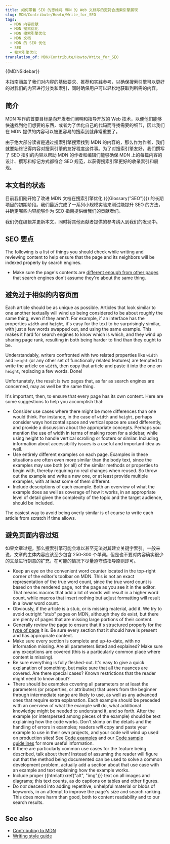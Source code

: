 ```yaml
---
title: 如何带着 SEO 的思维将 MDN 的 Web 文档写的更符合搜索引擎展现
slug: MDN/Contribute/Howto/Write_for_SEO
tags:
  - MDN 内容贡献
  - MDN 搜索优化
  - MDN 搜索引擎优化
  - MDN 文档
  - MDN 的 SEO 优化
  - SEO
  - 搜索引擎优化
translation_of: MDN/Contribute/Howto/Write_for_SEO
---
```

{{MDNSidebar}}

本指南涵盖了我们对内容的基础要求、推荐和实践参考，以确保搜索引擎可以更好的对我们的内容进行分类和索引，同时确保用户可以轻松地获取到所需的内容。

## 简介

MDN 写作的首要目标是向开发者们阐明和指导开放的 Web 技术，以便他们能够快速找到他们想要的东西，或者为了优化自己的代码而寻找需要的细节，因此我们在 MDN 提供的内容可以被更容易的搜索到就非常重要了。

由于绝大部分读者是通过搜索引擎搜索找到 MDN 的内容的，那么作为作者，我们就要始终记得内容对搜索引擎的友好程度这件事。为了对搜索引擎友好，我们撰写了 SEO 指引的内容以帮助 MDN 的作者和编辑们能够确保 MDN 上的每篇内容的设计、撰写和标记方式都符合 SEO 规范，以获得搜索引擎更好的收录索引和展现。

## 本文档的状态

目前我们刚开始了改进 MDN 文档在搜索引擎优化 ({{Glossary("SEO")}}) 的长期项目的初期阶段。我们最近完成了一系列小规模实验来测试能提升 SEO 的方法，并确定哪些内容能够作为 SEO 指南提供给我们的贡献者们。

我们仍在编辑并更新本文，同时将其他贡献者提供的参考纳入到我们的发现中。

## SEO 要点

The following is a list of things you should check while writing and reviewing content to help ensure that the page and its neighbors will be indexed properly by search engines.

- Make sure the page's contents are [different enough from other pages](/en-US/docs/MDN/Contribute/Howto/Write_for_SEO#Ensure_pages_aren't_too_similar) that search engines don't assume they're about the same thing.

## 避免过于相似的内容页面

Each article should be as unique as possible. Articles that look similar to one another textually will wind up being considered to be about roughly the same thing, even if they aren't. For example, if an interface has the properties `width` and `height`, it's easy for the text to be surprisingly similar, with just a few words swapped out, and using the same example. This makes it hard for search engines to know which is which, and they wind up sharing page rank, resulting in both being harder to find than they ought to be.

Understandably, writers confronted with two related properties like `width` and `height` (or any other set of functionally related features) are tempted to write the article on `width`, then copy that article and paste it into the one on `height`, replacing a few words. Done!

Unfortunately, the result is two pages that, as far as search engines are concerned, may as well be the same thing.

It's important, then, to ensure that every page has its own content. Here are some suggestions to help you accomplish that:

- Consider use cases where there might be more differences than one would think. For instance, in the case of `width` and `height`, perhaps consider ways horizontal space and vertical space are used differently, and provide a discussion about the appropriate concepts. Perhaps you mention the use of width in terms of making room for a sidebar, while using height to handle vertical scrolling or footers or similar. Including information about accessibility issues is a useful and important idea as well.
- Use entirely different examples on each page. Examples in these situations are often even more similar than the body text, since the examples may use both (or all) of the similar methods or properties to begin with, thereby requiring no real changes when reused. So throw out the example and write a new one, or at least provide multiple examples, with at least some of them different.
- Include descriptions of each example. Both an overview of what the example does as well as coverage of how it works, in an appropriate level of detail given the complexity of the topic and the target audience, should be included.

The easiest way to avoid being overly similar is of course to write each article from scratch if time allows.

## 避免页面内容过短

如果文章过短，那么搜索引擎可能会难以甚至无法对其建立关键字索引。一般来说，文章的主体内容应该至少包含 250-300 个单词。但是也不要对内容确实很少的文章进行刻意的扩充，在可能的情况下尽量遵守该指导原则即可。

- Keep an eye on the convenient word counter located in the top-right corner of the editor's toolbar on MDN. This is not an exact representation of the true word count, since the true word count is based on the rendered page, not the page as you see it in the editor. That means macros that add a lot of words will result in a higher word count, while macros that insert nothing but adjust formatting will result in a lower word count.
- Obviously, if the article is a stub, or is missing material, add it. We try to avoid outright "stub" pages on MDN, although they do exist, but there are plenty of pages that are missing large portions of their content.
- Generally review the page to ensure that it's structured properly for the [type of page](/en-US/docs/MDN/Contribute/Structures/Page_types) it is. Be sure every section that it should have is present and has appropriate content.
- Make sure every section is complete and up-to-date, with no information missing. Are all parameters listed and explained? Make sure any exceptions are covered (this is a particularly common place where content is missing).
- Be sure everything is fully fleshed-out. It's easy to give a quick explanation of something, but make sure that all the nuances are covered. Are there special cases? Known restrictions that the reader might need to know about?
- There should be examples covering all parameters or at least the parameters (or properties, or attributes) that users from the beginner through intermediate range are likely to use, as well as any advanced ones that require extra explanation. Each example should be preceded with an overview of what the example will do, what additional knowledge might be needed to understand it, and so forth. After the example (or interspersed among pieces of the example) should be text explaining how the code works. Don't skimp on the details and the handling of errors in examples; readers _will_ copy and paste your example to use in their own projects, and your code _will_ wind up used on production sites! See [Code examples](/en-US/docs/MDN/Contribute/Structures/Code_examples) and our [Code sample guidelines](/en-US/docs/MDN/Contribute/Guidelines/Code_samples) for more useful information.
- If there are particularly common use cases for the feature being described, talk about them! Instead of assuming the reader will figure out that the method being documented can be used to solve a common development problem, actually add a section about that use case with an example and text explaining how the example works.
- Include proper {{htmlattrxref("alt", "img")}} text on all images and diagrams; this text counts, as do captions on tables and other figures.
- Do _not_ descend into adding repetitive, unhelpful material or blobs of keywords, in an attempt to improve the page's size and search ranking. This does more harm than good, both to content readability and to our search results.

## See also

- [Contributing to MDN](/en-US/docs/MDN/Contribute)
- [Writing style guide](/en-US/docs/MDN/Contribute/Guidelines/Writing_style_guide)
